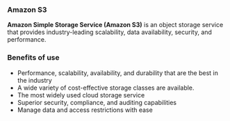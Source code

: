### Amazon S3

**Amazon Simple Storage Service (Amazon S3)** is an object storage service that provides industry-leading scalability, data availability, security, and performance.

### Benefits of use

- Performance, scalability, availability, and durability that are the best in the industry
- A wide variety of cost-effective storage classes are available.
- The most widely used cloud storage service
- Superior security, compliance, and auditing capabilities
- Manage data and access restrictions with ease
